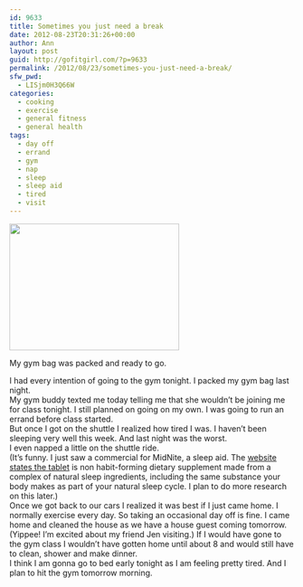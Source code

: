 ```yaml
---
id: 9633
title: Sometimes you just need a break
date: 2012-08-23T20:31:26+00:00
author: Ann
layout: post
guid: http://gofitgirl.com/?p=9633
permalink: /2012/08/23/sometimes-you-just-need-a-break/
sfw_pwd:
  - LISjm0H3Q66W
categories:
  - cooking
  - exercise
  - general fitness
  - general health
tags:
  - day off
  - errand
  - gym
  - nap
  - sleep
  - sleep aid
  - tired
  - visit
---
```

<div id="attachment_9634" style="width: 310px" class="wp-caption alignleft">
  <a href="http://gofitgirl.com/?attachment_id=9634" rel="attachment wp-att-9634"><img class="size-medium wp-image-9634" title="gym bag ready" src="http://gofitgirl.com/wp-content/uploads/2012/08/gym-bag-ready-300x224.jpg" alt="" width="300" height="224" /></a>
  
  <p class="wp-caption-text">
    My gym bag was packed and ready to go.
  </p>
</div>

  
I had every intention of going to the gym tonight. I packed my gym bag last night.  
My gym buddy texted me today telling me that she wouldn&#8217;t be joining me for class tonight. I still planned on going on my own. I was going to run an errand before class started.  
But once I got on the shuttle I realized how tired I was. I haven&#8217;t been sleeping very well this week. And last night was the worst.  
I even napped a little on the shuttle ride.  
(It&#8217;s funny. I just saw a commercial for MidNite, a sleep aid. The [website states the tablet](http://www.midnitesleep.com) is non habit-forming dietary supplement made from a complex of natural sleep ingredients, including the same substance your body makes as part of your natural sleep cycle. I plan to do more research on this later.)  
Once we got back to our cars I realized it was best if I just came home. I normally exercise every day. So taking an occasional day off is fine. I came home and cleaned the house as we have a house guest coming tomorrow. (Yippee! I&#8217;m excited about my friend Jen visiting.) If I would have gone to the gym class I wouldn&#8217;t have gotten home until about 8 and would still have to clean, shower and make dinner.  
I think I am gonna go to bed early tonight as I am feeling pretty tired. And I plan to hit the gym tomorrow morning.